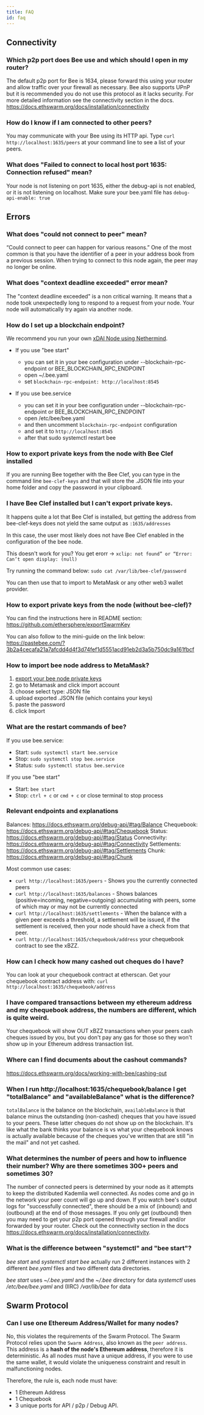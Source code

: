 ```yaml
---
title: FAQ
id: faq
---
```


## Connectivity

### Which p2p port does Bee use and which should I open in my router?

The default p2p port for Bee is 1634, please forward this using your router and allow traffic over your firewall as necessary. Bee also supports UPnP but it is recommended you do not use this protocol as it lacks security. For more detailed information see the connectivity section in the docs. https://docs.ethswarm.org/docs/installation/connectivity

### How do I know if I am connected to other peers?

You may communicate with your Bee using its HTTP api. Type `curl http://localhost:1635/peers` at your command line to see a list of your peers.

### What does "Failed to connect to local host port 1635: Connection refused" mean?

Your node is not listening on port 1635, either the debug-api is not enabled, or it is not listening on localhost. Make sure your bee.yaml file has `debug-api-enable: true`

## Errors

### What does "could not connect to peer" mean?

“Could connect to peer can happen for various reasons.” One of the most common is that you have the identifier of a peer in your address book from a previous session. When trying to connect to this node again, the peer may no longer be online.

### What does "context deadline exceeded" error mean?

The "context deadline exceeded" is a non critical warning. It means that a node took unexpectedly long to respond to a request from your node. Your node will automatically try again via another node.

### How do I set up a blockchain endpoint?

We recommend you run your own [xDAI Node using Nethermind](https://www.xdaichain.com/for-validators/new-validator-process-flow/nethermind-node-setup).

- If you use "bee start"

  - you can set it in your bee configuration under --blockchain-rpc-endpoint or BEE_BLOCKCHAIN_RPC_ENDPOINT
  - open ~/.bee.yaml
  - set `blockchain-rpc-endpoint: http://localhost:8545`

- If you use bee.service
  - you can set it in your bee configuration under --blockchain-rpc-endpoint or BEE_BLOCKCHAIN_RPC_ENDPOINT
  - open /etc/bee/bee.yaml
  - and then uncomment `blockchain-rpc-endpoint` configuration
  - and set it to `http://localhost:8545`
  - after that sudo systemctl restart bee

### How to export private keys from the node with Bee Clef installed

If you are running Bee together with the Bee Clef, you can type in the command line `bee-clef-keys` and that will store the .JSON file into your home folder and copy the password in your clipboard.

### I have Bee Clef installed but I can't export private keys.

It happens quite a lot that Bee Clef is installed, but getting the address from bee-clef-keys does not yield the same output as `:1635/addresses`

In this case, the user most likely does not have Bee Clef enabled in the configuration of the bee node.

This doesn't work for you? You get erorr -> `xclip: not found” or “Error: Can’t open display: (null)`

Try running the command below:
`sudo cat /var/lib/bee-clef/password`

You can then use that to import to MetaMask or any other web3 wallet provider.

### How to export private keys from the node (without bee-clef)?

You can find the instructions here in README section:
https://github.com/ethersphere/exportSwarmKey

You can also follow to the mini-guide on the link below:
https://pastebee.com/?3b2a4cecafa21a7afcdd4d4f3d74fef1d5551acd91eb2d3a5b750dc9a161fbcf

### How to import bee node address to MetaMask?

1. [export your bee node private keys](https://hackmd.io/tfKVeHaIQGewlGTC4ooESg#How-to-export-private-keys-from-the-node-with-bee-claf-installed)
2. go to Metamask and click import account
3. choose select type: JSON file
4. upload exported .JSON file (which contains your keys)
5. paste the password
6. click Import

### What are the restart commands of bee?

If you use bee.service:

- Start: `sudo systemctl start bee.service`
- Stop: `sudo systemctl stop bee.service`
- Status: `sudo systemctl status bee.service`

If you use "bee start"

- Start: `bee start`
- Stop: `ctrl + c` or `cmd + c` or close terminal to stop process

### Relevant endpoints and explanations

Balances: https://docs.ethswarm.org/debug-api/#tag/Balance
Chequebook: https://docs.ethswarm.org/debug-api/#tag/Chequebook
Status: https://docs.ethswarm.org/debug-api/#tag/Status
Connectivity: https://docs.ethswarm.org/debug-api/#tag/Connectivity
Settlements: https://docs.ethswarm.org/debug-api/#tag/Settlements
Chunk: https://docs.ethswarm.org/debug-api/#tag/Chunk

Most common use cases:

- `curl http://localhost:1635/peers` - Shows you the currently connected peers
- `curl http://localhost:1635/balances` - Shows balances (positive=incoming, negative=outgoing) accumulating with peers, some of which may or may not be currently connected
- `curl http://localhost:1635/settlements` - When the balance with a given peer exceeds a threshold, a settlement will be issued, if the settlement is received, then your node should have a check from that peer.
- `curl http://localhost:1635/chequebook/address` your chequebook contract to see the xBZZ.

### How can I check how many cashed out cheques do I have?

You can look at your chequebook contract at etherscan.
Get your chequebook contract address with: `curl http://localhost:1635/chequebook/address`

### I have compared transactions between my ethereum address and my chequebook address, the numbers are different, which is quite weird.

Your chequebook will show OUT xBZZ transactions when your peers cash cheques issued by you, but you don't pay any gas for those so they won't show up in your Ethereum address transaction list.

### Where can I find documents about the cashout commands?

https://docs.ethswarm.org/docs/working-with-bee/cashing-out

### When I run http://localhost:1635/chequebook/balance I get "totalBalance" and "availableBalance" what is the difference?

`totalBalance` is the balance on the blockchain, `availableBalance` is that balance minus the outstanding (non-cashed) cheques that you have issued to your peers. These latter cheques do not show up on the blockchain.
It's like what the bank thinks your balance is vs what your chequebook knows is actually available because of the cheques you've written that are still "in the mail" and not yet cashed.

### What determines the number of peers and how to influence their number? Why are there sometimes 300+ peers and sometimes 30?

The number of connected peers is determined by your node as it attempts to keep the distributed Kademlia well connected. As nodes come and go in the network your peer count will go up and down. If you watch bee's output logs for "successfully connected", there should be a mix of (inbound) and (outbound) at the end of those messages. If you only get (outbound) then you may need to get your p2p port opened through your firewall and/or forwarded by your router. Check out the connectivity section in the docs https://docs.ethswarm.org/docs/installation/connectivity.

### What is the difference between "systemctl" and "bee start"?

_bee start_ and _systemctl start bee_ actually run 2 different instances with 2 different _bee.yaml_ files and two different data directories.

_bee start_ uses _~/.bee.yaml_ and the _~/.bee_ directory for data
_systemctl_ uses _/etc/bee/bee.yaml_ and (IIRC) _/var/lib/bee_ for data

## Swarm Protocol

### Can I use one Ethereum Address/Wallet for many nodes?

No, this violates the requirements of the Swarm Protocol. The Swarm
Protocol relies upon the `Swarm Address`, also known as the `peer address`. This address is a **hash of the node's Ethereum address**,
therefore it is deterministic. As all nodes must have a unique address,
if you were to use the same wallet, it would violate the uniqueness
constraint and result in malfunctioning nodes.

Therefore, the rule is, each node must have:

- 1 Ethereum Address
- 1 Chequebook
- 3 unique ports for API / p2p / Debug API.
